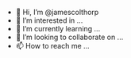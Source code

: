 - 👋 Hi, I’m @jamescolthorp
- 👀 I’m interested in ...
- 🌱 I’m currently learning ...
- 💞️ I’m looking to collaborate on ...
- 📫 How to reach me ...

<!---
jamescolthorp/jamescolthorp is a ✨ special ✨ repository because its `README.md` (this file) appears on your GitHub profile.
You can click the Preview link to take a look at your changes.
--->

